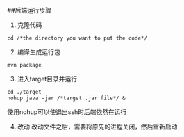 ##后端运行步骤
1. 克隆代码
```
cd /*the directory you want to put the code*/
```
2. 编译生成运行包
```
mvn package
```

3. 进入target目录并运行
```
cd ./target
nohup java -jar /*target .jar file*/ &
```
使用nohup可以使退出ssh时后端依然在运行

4. 改动
改动文件之后，需要将原先的进程关闭，然后重新启动
